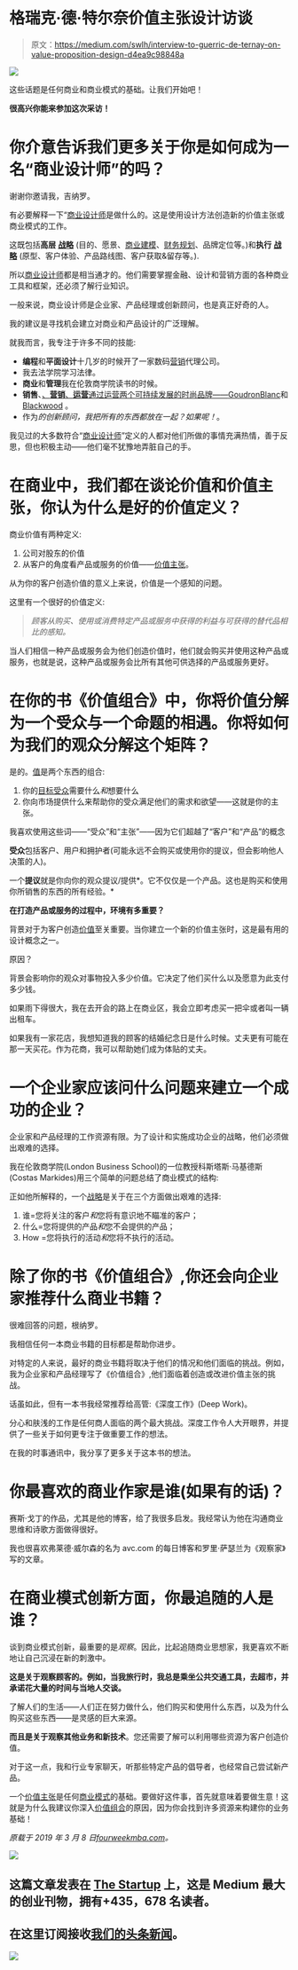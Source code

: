 # 格瑞克·德·特尔奈价值主张设计访谈

> 原文：<https://medium.com/swlh/interview-to-guerric-de-ternay-on-value-proposition-design-d4ea9c98848a>

![](img/352d94284edd07cb64744f3818442d4e.png)

这些话题是任何商业和商业模式的基础。让我们开始吧！

**很高兴你能来参加这次采访！**

# 你介意告诉我们更多关于你是如何成为一名“商业设计师”的吗？

谢谢你邀请我，吉纳罗。

有必要解释一下“[商业设计师](https://fourweekmba.com/business-design/)是做什么的。这是使用设计方法创造新的价值主张或商业模式的工作。

这既包括**高层** [**战略**](https://fourweekmba.com/business-strategy/) (目的、愿景、[商业建模](https://fourweekmba.com/what-is-a-business-model/)、[财务规划](https://fourweekmba.com/financial-ratios/)、品牌定位等。)和**执行** [**战略**](https://fourweekmba.com/business-strategy/) (原型、客户体验、产品路线图、客户获取&留存等。).

所以[商业设计师](https://fourweekmba.com/business-design/)都是相当通才的。他们需要掌握金融、设计和营销方面的各种商业工具和框架，还必须了解行业知识。

一般来说，商业设计师是企业家、产品经理或创新顾问，也是真正好奇的人。

我的建议是寻找机会建立对商业和产品设计的广泛理解。

就我而言，我专注于许多不同的技能:

*   **编程**和**平面设计**十几岁的时候开了一家数码[营销](https://fourweekmba.com/market-segmentation/)代理公司。
*   我去法学院学习法律。
*   **商业**和**管理**我在伦敦商学院读书的时候。
*   **销售**、[、**营销**、**运营**通过运营两个可持续发展的时尚品牌——](https://fourweekmba.com/market-segmentation/)[GoudronBlanc](https://goudronblanc.com/en/)和 [Blackwood](https://goblackwood.co.uk/) 。
*   作为*的创新顾问，我把所有的东西都放在一起？如果呢！*。

我见过的大多数符合“[商业设计师](https://fourweekmba.com/business-design/)”定义的人都对他们所做的事情充满热情，善于反思，但也积极主动——他们毫不犹豫地弄脏自己的手。

# 在商业中，我们都在谈论价值和价值主张，你认为什么是好的价值定义？

商业价值有两种定义:

1.  公司对股东的价值
2.  从客户的角度看产品或服务的价值——[价值主张](https://fourweekmba.com/value-proposition-canvas/)。

从为你的客户创造价值的意义上来说，价值是一个感知的问题。

这里有一个很好的价值定义:

> *顾客从购买、使用或消费特定产品或服务中获得的利益与可获得的替代品相比的感知。*

当人们相信一种产品或服务会为他们创造价值时，他们就会购买并使用这种产品或服务，也就是说，这种产品或服务会比所有其他可供选择的产品或服务更好。

# 在你的书《价值组合》中，你将价值分解为一个受众与一个命题的相遇。你将如何为我们的观众分解这个矩阵？

是的。[值](https://fourweekmba.com/value-proposition-canvas/)是两个东西的组合:

1.  你的[目标受众](https://fourweekmba.com/market-segmentation/)需要什么*和*想要什么
2.  你向市场提供什么来帮助你的受众满足他们的需求和欲望——这就是你的主张。

我喜欢使用这些词——“受众”和“主张”——因为它们超越了“客户”和“产品”的概念

**受众**包括客户、用户和拥护者(可能永远不会购买或使用你的提议，但会影响他人决策的人)。

一个**提议**就是你向你的观众提议/提供*。它不仅仅是一个产品。这也是购买和使用你所销售的东西的所有经验。*

**在打造产品或服务的过程中，环境有多重要？**

背景对于为客户创造[价值](https://fourweekmba.com/value-proposition-canvas/)至关重要。当你建立一个新的价值主张时，这是最有用的设计概念之一。

原因？

背景会影响你的观众对事物投入多少价值。它决定了他们买什么以及愿意为此支付多少钱。

如果雨下得很大，我在去开会的路上在商业区，我会立即考虑买一把伞或者叫一辆出租车。

如果我有一家花店，我想知道我的顾客的结婚纪念日是什么时候。丈夫更有可能在那一天买花。作为花商，我可以帮助她们成为体贴的丈夫。

# 一个企业家应该问什么问题来建立一个成功的企业？

企业家和产品经理的工作资源有限。为了设计和实施成功企业的战略，他们必须做出艰难的选择。

我在伦敦商学院(London Business School)的一位教授科斯塔斯·马基德斯(Costas Markides)用三个简单的问题总结了商业模式的结构:

正如他所解释的，一个[战略](https://fourweekmba.com/business-strategy/)是关于在三个方面做出艰难的选择:

1.  谁=您将关注的客户*和*您将有意识地不瞄准的客户；
2.  什么=您将提供的产品*和*您不会提供的产品；
3.  How =您将执行的活动*和*您将不执行的活动。

# 除了你的书《价值组合》,你还会向企业家推荐什么商业书籍？

很难回答的问题，根纳罗。

我相信任何一本商业书籍的目标都是帮助你进步。

对特定的人来说，最好的商业书籍将取决于他们的情况和他们面临的挑战。例如，我为企业家和产品经理写了《价值组合》,他们面临着创造或改进价值主张的挑战。

话虽如此，但有一本书我经常推荐给高管:《深度工作》(Deep Work)。

分心和肤浅的工作是任何商人面临的两个最大挑战。深度工作令人大开眼界，并提供了一些关于如何更专注于做重要工作的想法。

在我的时事通讯中，我分享了更多关于这本书的想法。

# 你最喜欢的商业作家是谁(如果有的话)？

赛斯·戈丁的作品，尤其是他的博客，给了我很多启发。我经常认为他在沟通商业思维和诗歌方面做得很好。

我也很喜欢弗莱德·威尔森的名为 avc.com 的每日博客和罗里·萨瑟兰为《观察家》写的文章。

# 在商业模式创新方面，你最追随的人是谁？

谈到商业模式创新，最重要的是*观察*。因此，比起追随商业思想家，我更喜欢不断地让自己沉浸在新的刺激中。

**这是关于观察顾客的。例如，当我旅行时，我总是乘坐公共交通工具，去超市，并承诺花大量的时间与当地人交谈。**

了解人们的生活——人们正在努力做什么，他们购买和使用什么东西，以及为什么购买这些东西——是灵感的巨大来源。

**而且是关于观察其他业务和新技术**。您还需要了解可以利用哪些资源为客户创造价值。

对于这一点，我和行业专家聊天，听那些特定产品的倡导者，也经常自己尝试新产品。

一个[价值主张](https://fourweekmba.com/value-proposition-canvas/)是任何[商业模式](https://fourweekmba.com/what-is-a-business-model/)的基础。要做好这件事，首先就意味着要做生意！这就是为什么我建议你深入[价值组合](https://guerric.co.uk/the-value-mix/)的原因，因为你会找到许多资源来构建你的业务基础！

*原载于 2019 年 3 月 8 日*[*fourweekmba.com*](https://fourweekmba.com/value-proposition-design/)*。*

[![](img/308a8d84fb9b2fab43d66c117fcc4bb4.png)](https://medium.com/swlh)

## 这篇文章发表在 [The Startup](https://medium.com/swlh) 上，这是 Medium 最大的创业刊物，拥有+435，678 名读者。

## 在这里订阅接收[我们的头条新闻](https://growthsupply.com/the-startup-newsletter/)。

[![](img/b0164736ea17a63403e660de5dedf91a.png)](https://medium.com/swlh)